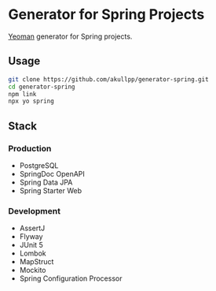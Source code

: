 # Generator for Spring Projects

[Yeoman](https://yeoman.io) generator for Spring projects.

## Usage

```sh
git clone https://github.com/akullpp/generator-spring.git
cd generator-spring
npm link
npx yo spring
```

## Stack

### Production

- PostgreSQL
- SpringDoc OpenAPI
- Spring Data JPA
- Spring Starter Web

### Development

- AssertJ
- Flyway
- JUnit 5
- Lombok
- MapStruct
- Mockito
- Spring Configuration Processor
